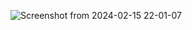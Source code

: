 ![Screenshot from 2024-02-15 22-01-07](https://github.com/user-attachments/assets/8c136303-cb2d-4987-b57d-e302abd9d270)
